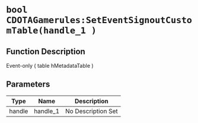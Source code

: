 # `bool CDOTAGamerules:SetEventSignoutCustomTable(handle_1 )`
## Function Description
Event-only ( table hMetadataTable )
## Parameters
Type|Name|Description
--|--|--
handle|handle_1|No Description Set
